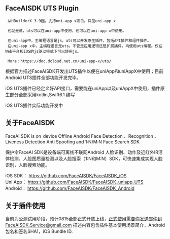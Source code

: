 ## FaceAISDK UTS Plugin
```
 从HBuilderX 3.9起，支持uni-app x项目。详见uni-app x

 也就是说，uts可以在uni-app中使用，也可以在uni-app x中使用。

 在uni-app中，主编程语言是js。uts可以开发原生插件，包括API插件和组件插件。
 在uni-app x中，主编程语言是uts。不管是应用逻辑还是扩展插件，均使用uts编程。仅在Web平台和iOS的js驱动模式下可以使用js。  
 
 More：https://doc.dcloud.net.cn/uni-app-x/uts/	
```
根据官方描述FaceAISDK开发出UTS插件以便在uniApp和uniAppX中使用；目前Android UTS插件全部功能开发完毕。  
 
iOS UTS插件已经定义好API接口，需要能在uniApp以及uniAppX中使用，插件原生部分全部采用kotlin,Swift6.1 编写

iOS UTS插件实际功能开发中


## 关于FaceAISDK
FaceAI SDK is on_device Offline Android Face Detection 、Recognition 、Liveness Detection Anti Spoofing and 1:N/M:N Face Search SDK

保护伞FaceAI SDK是设备端可离线不联网Android 人脸识别、动作及近红外IR活体检测、人脸图质量检测以及人脸搜索（1:N和M:N）SDK，可快速集成实现人脸识别，人脸搜索功能。

iOS SDK： https://github.com/FaceAISDK/FaceAISDK_iOS  
Uni App： https://github.com/FaceAISDK/FaceAISDK_uniapp_UTS  
Android： https://github.com/FaceAISDK/FaceAISDK_Android

## 关于插件使用
当前为公测试用阶段，预计0815全部正式开放上线，正式使用需要你发送邮件到FaceAISDK.Service@gmail.com
描述内容包含插件基本使用场景简介，Android 包名和签名SHA1，iOS Bundle ID.
